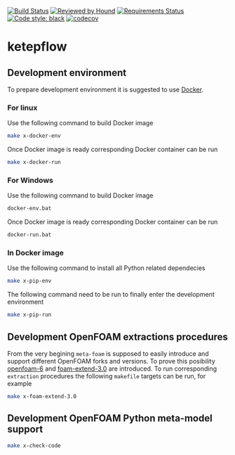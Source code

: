 [![Build Status](https://travis-ci.com/alexey-petrov-occ/ketepflow.svg?branch=master)](https://travis-ci.com/alexey-petrov-occ/ketepflow)
[![Reviewed by Hound](https://img.shields.io/badge/Reviewed_by-Hound-8E64B0.svg)](https://houndci.com)
[![Requirements Status](https://requires.io/github/alexey-petrov-occ/ketepflow/requirements.svg)](https://requires.io/github/alexey-petrov-occ/ketepflow/requirements)
[![Code style: black](https://img.shields.io/badge/code%20style-black-000000.svg)](https://github.com/python/black)
[![codecov](https://codecov.io/gh/alexey-petrov-occ/ketepflow/branch/master/graph/badge.svg)](https://codecov.io/gh/alexey-petrov-occ/ketepflow)
# ketepflow

## Development environment
To prepare development environment it is suggested to use [Docker](https://www.docker.com/resources/what-container).

### For linux
Use the following command to build Docker image
```bash
make x-docker-env
```
Once Docker image is ready corresponding Docker container can be run
```bash
make x-docker-run
```
### For Windows
Use the following command to build Docker image

```bash
docker-env.bat
```
Once Docker image is ready corresponding Docker container can be run
```bash
docker-run.bat
```
### In Docker image
Use the following command to install all Python related dependecies
```bash
make x-pip-env
```
The following command need to be run to finally enter the development environment
```bash
make x-pip-run
```
## Development OpenFOAM extractions procedures
From the very begining `meta-foam` is supposed to easily introduce and support different OpenFOAM forks and versions.
To prove this posibility [openfoam-6](https://github.com/OpenFOAM/OpenFOAM-6.git) and [foam-extend-3.0](https://git.code.sf.net/p/foam-extend/foam-extend-3.0) are introduced. To run corresponding `extraction` procedures the following `makefile` targets can be run, for example
```bash
make x-foam-extend-3.0
```
## Development OpenFOAM Python meta-model support
```bash
make x-check-code
```

